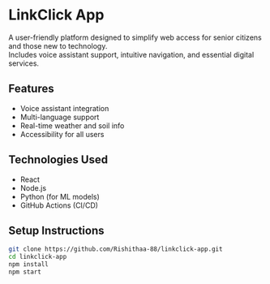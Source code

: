 # LinkClick App

A user-friendly platform designed to simplify web access for senior citizens and those new to technology.  
Includes voice assistant support, intuitive navigation, and essential digital services.

## Features
- Voice assistant integration
- Multi-language support
- Real-time weather and soil info
- Accessibility for all users

## Technologies Used
- React
- Node.js
- Python (for ML models)
- GitHub Actions (CI/CD)

## Setup Instructions
```bash
git clone https://github.com/Rishithaa-88/linkclick-app.git
cd linkclick-app
npm install
npm start
